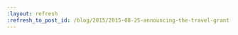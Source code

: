 ```yaml
---
:layout: refresh
:refresh_to_post_id: /blog/2015/2015-08-25-announcing-the-travel-grant-program
---
```

